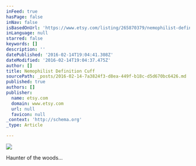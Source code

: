 ```yaml
---
inFeed: true
hasPage: false
inNav: false
isBasedOnUrl: 'https://www.etsy.com/listing/265870379/nemophilist-definition-cuff?ref=shop_home_active_15'
inLanguage: null
starred: false
keywords: []
description: ''
datePublished: '2016-02-14T19:04:41.308Z'
dateModified: '2016-02-14T19:04:37.475Z'
author: []
title: Nemophilist Definition Cuff
sourcePath: _posts/2016-02-14-7a3824f3-d8ea-449f-b18c-d5d670bc6426.md
published: true
authors: []
publisher:
  name: etsy.com
  domain: www.etsy.com
  url: null
  favicon: null
_context: 'http://schema.org'
_type: Article

---
```

![](https://s3-us-west-2.amazonaws.com/the-grid-img/p/5eb2146cad8ca0efe3f3ba35502bd82f1bdeee82.jpg)

Haunter of the woods...